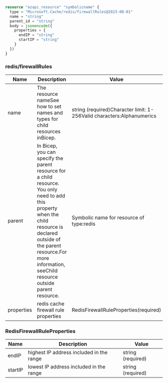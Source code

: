 ```terraform
resource "azapi_resource" "symbolicname" {
  type = "Microsoft.Cache/redis/firewallRules@2023-08-01"
  name = "string"
  parent_id = "string"
  body = jsonencode({
    properties = {
      endIP = "string"
      startIP = "string"
    }
  })
}

```

### redis/firewallRules

| Name | Description | Value |
|-|-|-|
| name | The resource nameSee how to set names and types for child resources inBicep. | string (required)Character limit: 1-256Valid characters:Alphanumerics |
| parent | In Bicep, you can specify the parent resource for a child resource. You only need to add this property when the child resource is declared outside of the parent resource.For more information, seeChild resource outside parent resource. | Symbolic name for resource of type:redis |
| properties | redis cache firewall rule properties | RedisFirewallRuleProperties(required) |


### RedisFirewallRuleProperties

| Name | Description | Value |
|-|-|-|
| endIP | highest IP address included in the range | string (required) |
| startIP | lowest IP address included in the range | string (required) |


